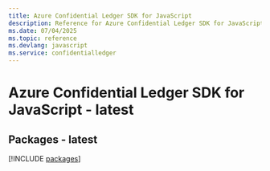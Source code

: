 ```yaml
---
title: Azure Confidential Ledger SDK for JavaScript
description: Reference for Azure Confidential Ledger SDK for JavaScript
ms.date: 07/04/2025
ms.topic: reference
ms.devlang: javascript
ms.service: confidentialledger
---
```

# Azure Confidential Ledger SDK for JavaScript - latest
## Packages - latest
[!INCLUDE [packages](confidential-ledger-index.md)]
